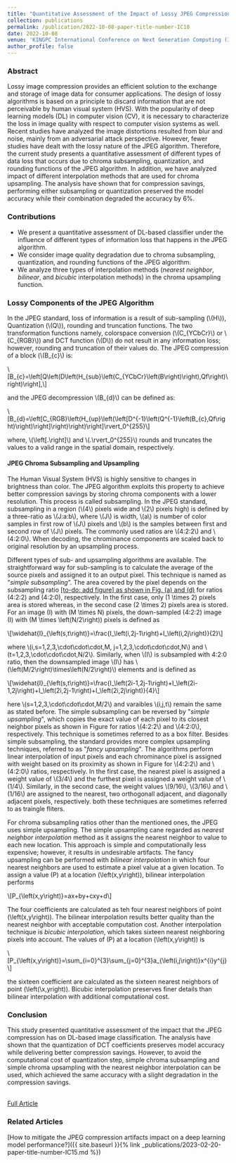 ```yaml
---
title: "Quantitative Assessment of the Impact of Lossy JPEG Compression on Deep Learning Models"
collection: publications
permalink: /publication/2022-10-08-paper-title-number-IC10
date: 2022-10-08
venue: 'KINGPC International Conference on Next Generation Computing (ICNGC)'
author_profile: false
---
```

<script src="https://polyfill.io/v3/polyfill.min.js?features=es6"></script>
<script id="MathJax-script" async src="https://cdn.jsdelivr.net/npm/mathjax@3/es5/tex-mml-chtml.js"></script>

<h3>Abstract</h3>
<p>Lossy image compression provides an efficient
solution to the exchange and storage of image data for consumer
applications. The design of lossy algorithms is based on a
principle to discard information that are not perceivable by
human visual system (HVS). With the popularity of deep
learning models (DL) in computer vision (CV), it is necessary to
characterize the loss in image quality with respect to computer
vision systems as well. Recent studies have analyzed the image
distortions resulted from blur and noise, mainly from an
adversarial attack perspective. However, fewer studies have
dealt with the lossy nature of the JPEG algorithm. Therefore,
the current study presents a quantitative assessment of different
types of data loss that occurs due to chroma subsampling,
quantization, and rounding functions of the JPEG algorithm. In
addition, we have analyzed impact of different interpolation
methods that are used for chroma upsampling. The analysis
have shown that for compression savings, performing either
subsampling or quantization preserved the model accuracy
while their combination degraded the accuracy by 6%.</p>

<h3>Contributions</h3>
<ul>
	<li> We present a quantitative assessment of DL-based classifier under the influence of different types of information loss that happens in the JPEG algorithm.</li>
	<li> We consider image quality degradation due to chroma subsampling, quantization, and rounding functions of the JPEG algorithm. </li>
	<li> We analyze three types of interpolation methods (<i>nearest neighbor</i>, <i>bilinear</i>, and <i>bicubic</i> interpolation methods) in the chroma upsampling function.</li>
</ul>

<h3>Lossy Components of the JPEG Algorithm</h3>

<p>
In the JPEG standard, loss of information is a result of sub-sampling (\(H\)), Quantization (\(Q\)), rounding and truncation
functions. The two transformation functions namely, colorspace conversion (\(C_{YCbCr}\) or \(C_{RGB}\)) and DCT function (\(D\)) do not result in any information loss; however, rounding and truncation of their values do. The JPEG compression of a block (\(B_{c}\) is:
</p>


<div style="overflow-x:auto">\[B_{c}=\left[Q\left(D\left(H_{sub}\left(C_{YCbCr}\left(B\right)\right),Qf\right)\right)\right],\]</div>

<p>and the JPEG decompression \(B_{d}\) can be defined as:</p>

<div style="overflow-x:auto">\[B_{d}=\left[C_{RGB}\left(H_{up}\left(\left[D^{-1}\left(Q^{-1}\left(B_{c},Qf\right)\right)\right]\right)\right)\right]\rvert_0^{255}\]</div>

<p>where, \(\left[.\right]\) and \(.\rvert_0^{255}\) rounds and truncates the values to a valid range in the spatial domain, respectively.</p>

<h4>JPEG Chroma Subsampling and Upsampling</h4>
<p>The Human Visual System (HVS) is highly sensitive to changes in brightness than color. The JPEG algorithm exploits this property to achieve better compression savings by storing chroma components with a lower resolution. This process is called subsampling. In the JPEG standard, subsampling in a region (\(4\) pixels wide and \(2\) pixels high) is defined by a three-ratio as \(J:a:b\), where \(J\) is width, \(a\) is number of color samples in first row of \(J\) pixels and \(b\) is the samples between first and second row of \(J\) pixels. The commonly used ratios are \(4:2:2\) and \(4:2:0\). When decoding, the chrominance components are scaled back to original resolution by an upsampling process.<br>

Different types of sub- and upsampling algorithms are available. The straightforward way for sub-sampling is to
calculate the average of the source pixels and assigned it to an output pixel. This technique is named as “<i>simple subsampling</i>”. The area covered by the pixel depends on the subsampling ratio <u> [to-do: add figure] as shown in Fig. (a) and (d)</u> for ratios \(4:2:2\) and \(4:2:0\), respectively. In the first case, only \(1 \times 2\) pixels area is stored whereas, in the second case \(2 \times 2\) pixels area is stored. For an image \(I\) with \(M \times N\) pixels, the down-sampled \(4:2:2\) image \(I\) with \(M \times \left(N/2\right)\) pixels is defined as </p>

<div style="overflow-x:auto">\[\widehat{I}_{\left(s,t\right)}=\frac{I_\left(i,2j-1\right)+I_\left(i,2j\right)}{2}\]</div>

<p>    where \(i,s=1,2,3,\cdot\cdot\cdot,M, j=1,2,3,\cdot\cdot\cdot,N\) and \(t=1,2,3,\cdot\cdot\cdot,N/2\). Similarly, when \(I\) is subsampled with 4:2:0 ratio, then the downsampled image \(I\) has \(\left(M/2\right)\times\left(N/2\right)\) elements and is defined as     </p>

<div style="overflow-x:auto">\[\widehat{I}_{\left(s,t\right)}=\frac{I_\left(2i-1,2j-1\right)+I_\left(2i-1,2j\right)+I_\left(2i,2j-1\right)+I_\left(2i,2j\right)}{4}\]</div>

<p>   here \(s=1,2,3,\cdot\cdot\cdot,M/2\) and varaibles \(i,j,t\) remain the same as stated before. The simple subsampling can be reversed by "<i>simple upsampling</i>", which copies the exact value of each pixel to its closest neighbor pixels as shown in Figure for ratios \(4:2:2\) and \(4:2:0\), respectively. This technique is sometimes referred to as a box filter. Besides simple subsampling, the standard provides more complex upsampling techniques, referred to as "<i>fancy upsampling</i>". The algorithms perform linear interpolation of input pixels and each chrominance pixel is assigned with weight based on its proximity as shown in Figure for \(4:2:2\) and \(4:2:0\) ratios, respectively. In the first case, the nearest pixel is assigned a weight value of \(3/4\) and the furthest pixel is assigned a weight value of \(1/4\). Similarly, in the second case, the weight values \(9/16\), \(3/16\) and \(1/16\) are assigned to the nearest, two orthogonall adjacent, and diagonally adjacent pixels, respectively. both these techniques are sometimes referred to as traingle fliters. <br>

For chroma subsampling ratios other than the mentioned ones, the JPEG uses simple upsampling. The simple upsampling cane regarded as <i>nearest neighbor interpolation</i> method as it assigns the nearest neighbor to value to each new location. This approach is simple and computationally less expensive; however, it results in undesirable artifacts. The fancy upsampling can be performed with <i>bilinear interpolation</i> in which four nearest neighbors are used to estimate a pixel value at a given location. To assign a value \(P\) at a location \(\left(x,y\right)\), bilinear interpolation performs

<div>
\[P_{\left(x,y\right)}=ax+by+cxy+d\]
</div>

The four coefficients are calculated as teh four nearest neighbors of point \(\left(x,y\right)\). The bilinear interpolation results better quality than the nearest neighbor with acceptable computation cost. Another interpolation technique is <i>bicubic interpolation</i>, which takes sixteen nearest neighboring pixels into account. The values of \(P\) at a location \(\left(x,y\right)\) is

<div>
\[P_{\left(x,y\right)}=\sum_{i=0}^{3}\sum_{j=0}^{3}a_{\left(i,j\right)}x^{i}y^{j}\]
</div>

the sixteen coefficient are calculated as the sixteen nearest neighbors of point \(\left(\x,yright)\). Bicubic interpolation preserves finer details than bilinear interpolation with additional computational cost.

</p>


<h3>Conclusion</h3>
This study presented quantitative assessment of the impact that the JPEG compression has on DL-based image classification. The analysis have shown that the quantization of DCT coefficients preserves model accuracy while delivering better compression savings. However, to avoid the computational cost of quantization step, simple chroma subsampling and simple chroma upsampling with the nearest neighbor interpolation can be used, which achieved the same accuracy with a slight degradation in the compression savings.




<br>[Full Article](https://www.earticle.net/Article/A419789)

<h3>Related Articles</h3>
[How to mitigate the JPEG compression artifacts impact on a deep learning model performance?]({{ site.baseurl }}{% link _publications/2023-02-20-paper-title-number-IC15.md %})<br>